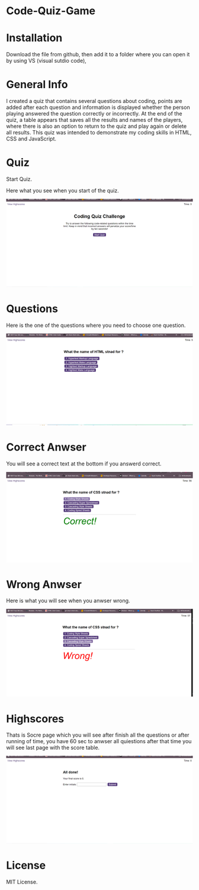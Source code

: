 # Code-Quiz-Game

# Installation
Download the file from github, then add it to a folder where you can open it by using VS (visual sutdio code),


# General Info
I created a quiz that contains several questions about coding, points are added after each question and information is displayed whether the person playing answered the question correctly or incorrectly.
At the end of the quiz, a table appears that saves all the results and names of the players, where there is also an option to return to the quiz and play again or delete all results.
This quiz was intended to demonstrate my coding skills in HTML, CSS and JavaScript.

# Quiz

Start Quiz.

Here what you see when you start of the quiz.

![Start](/assets/images/Start%20of%20the%20quiz.png)

# Questions

Here is the one of the questions where you need to choose one question.

![Questions](/assets/images/question.png)

# Correct Anwser 

You will see a correct text at the bottom if you answerd correct.

![Correct answer](/assets/images/Correct%20anwser.png)


# Wrong Anwser

Here is what you will see when you anwser wrong.


![Wrong answer](/assets/images/Wrong%20answer.png)


# Highscores 

Thats is Socre page which you will see after finish all the questions or after running of time, you have 60 sec to anwser all quiestions after that time you will see last page with the score table.

![last page](/assets/images/score.png)


# License
 
 MIT License.
